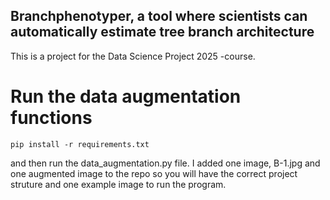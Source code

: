## Branchphenotyper, a tool where scientists can automatically estimate tree branch architecture

This is a project for the Data Science Project 2025 -course.

# Run the data augmentation functions

``pip install -r requirements.txt``

and then run the data_augmentation.py file. I added one image, B-1.jpg and one augmented image to the repo so you will have the correct project struture and one example image to run the program.

